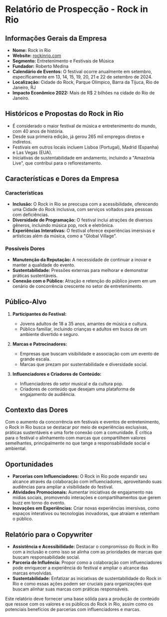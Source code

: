 # Relatório de Prospecção - Rock in Rio

## Informações Gerais da Empresa
- **Nome:** Rock in Rio
- **Website:** [rockinrio.com](https://rockinrio.com/rio/)
- **Segmento:** Entretenimento e Festivais de Música
- **Fundador:** Roberto Medina
- **Calendário de Eventos:** O festival ocorre anualmente em setembro, especificamente em 13, 14, 15, 19, 20, 21 e 22 de setembro de 2024.
- **Localização:** Cidade do Rock, Parque Olímpico, Barra da Tijuca, Rio de Janeiro, RJ
- **Impacto Econômico 2022:** Mais de R$ 2 bilhões na cidade do Rio de Janeiro.

## Históricos e Propostas do Rock in Rio
- É considerado o maior festival de música e entretenimento do mundo, com 40 anos de história.
- Desde sua primeira edição, já gerou 265 mil empregos diretos e indiretos.
- Festivais em outros locais incluem Lisboa (Portugal), Madrid (Espanha) e Las Vegas (EUA).
- Iniciativas de sustentabilidade em andamento, incluindo a "Amazônia Live", que contribui para o reflorestamento.

## Características e Dores da Empresa
### Características
- **Inclusão:** O Rock in Rio se preocupa com a acessibilidade, oferecendo uma Cidade do Rock inclusiva, com serviços voltados para pessoas com deficiências.
- **Diversidade de Programação:** O festival inclui atrações de diversos gêneros, incluindo música pop, rock e eletrônica.
- **Experiências Interativas:** O festival oferece experiências imersivas e artísticas além da música, como a "Global Village".

### Possíveis Dores
- **Manutenção da Reputação:** A necessidade de continuar a inovar e manter a qualidade do evento.
- **Sustentabilidade:** Pressões externas para melhorar e demonstrar práticas sustentáveis.
- **Conexão com o Público:** Atração e retenção do público jovem em um cenário de concorrência crescente no setor de entretenimento.

## Público-Alvo
1. **Participantes do Festival:**
   - Jovens adultos de 18 a 35 anos, amantes de música e cultura.
   - Público familiar, incluindo crianças e adultos em busca de um ambiente divertido e seguro.
  
2. **Marcas e Patrocinadores:**
   - Empresas que buscam visibilidade e associação com um evento de grande escala.
   - Marcas que prezam por sustentabilidade e diversidade social.

3. **Influenciadores e Criadores de Conteúdo:**
   - Influenciadores do setor musical e da cultura pop.
   - Criadores de conteúdo que desejam uma plataforma de engajamento de audiência.

## Contexto das Dores
Com o aumento da concorrência em festivais e eventos de entretenimento, o Rock in Rio busca se destacar por meio de experiências exclusivas, práticas sustentáveis e uma forte conexão com a comunidade. É crítica para o festival o alinhamento com marcas que compartilhem valores semelhantes, principalmente no que tange a responsabilidade social e ambiental.

## Oportunidades
- **Parcerias com Influenciadores:** O Rock in Rio pode expandir seu alcance através da colaboração com influenciadores, aproveitando suas audiências para ampliar a visibilidade do festival.
- **Atividades Promocionais:** Aumentar iniciativas de engajamento nas mídias sociais, promovendo interações e compartilhamentos que gerem buzz em torno do evento.
- **Inovações em Experiências:** Criar novas experiências imersivas, como espaços interativos ou tecnologias inovadoras, que atraiam e retenham o público.

## Relatório para o Copywriter
- **Assistência e Acessibilidade:** Destacar o compromisso do Rock in Rio com a inclusão e como isso se alinha com as prioridades de marcas que buscam responsabilidade social.
- **Parceria de Influência:** Propor como a colaboração com influenciadores pode enriquecer a experiência do festival e ampliar o alcance das marcas envolvidas.
- **Sustentabilidade:** Enfatizar as iniciativas de sustentabilidade do Rock in Rio e como essas ações podem ser cruciais para organizações que buscam alinhar suas marcas com práticas responsáveis.

Este relatório deve fornecer uma base sólida para a produção de conteúdo que ressoe com os valores e os públicos do Rock in Rio, assim como os potenciais benefícios de parcerias com influenciadores e marcas.